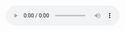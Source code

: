 ﻿
<html>
<head>
<tittle></tittle>
</head>
<link rel="stylesheet" type="text/css" href="styles.css" media="screen">
<body>
 <audio controls autoplay>
 sample: <source src="Music1.mp3" type="audio/mp3">
</audio> 
</body>
</html>